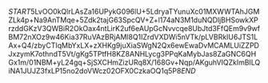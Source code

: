 $START$5LvOO0kQlrLAsZa16UPykG096lU+5LdryaTYunuXc01MXWWTAhJGMZLk4p+Na9AnTMqe+5Zdk2tajG63SpcQV+Z+l174aN3M1duNQDljBHSowkXPrzddGKzV3QWBiR2OkOax4ntLirK2uf6eAUpGcNvvcqe8UbJtd3FfQEm9v9wfBM72nXOz9w46Kia37RuVAzBRjAMl8Q1IZrdVXDWi5nVTk/pLVBRkIU6JTS1LAx+Q4/zbyCTIqMbYxLX+zXHKg9juXiaSWgN2Qx6ewEwaDvMCAMLUiZZPDJxzymK7othndT5Vt/gKg5TPtfH8KZ8ANHLycg3PPqKaMybJas8ZaGNC6QHGx1m/01NBM+yL24gq+SjSXCHmZizURq8X/168Gv+Nqp/AKguhVIQZklmBILQiNA1JUJZ3fxLP15no2doVWcz02OFX0CzkaOQ1q5P8$END$
